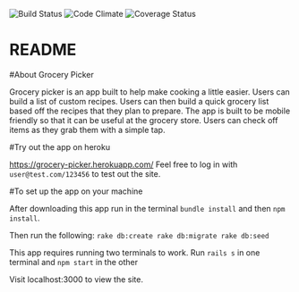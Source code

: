 ![Build Status](https://codeship.com/projects/3695ed20-10d5-0135-5e9d-5a1a2d987964/status?branch=master)
![Code Climate](https://codeclimate.com/github/nlau77/breakable-list.png)
![Coverage Status](https://coveralls.io/repos/nlau77/breakable-list/badge.png)

# README


#About Grocery Picker

Grocery picker is an app built to help make cooking a little easier. Users can build
a list of custom recipes. Users can then build a quick grocery list based off the recipes
that they plan to prepare. The app is built to be mobile friendly so that it can be useful
at the grocery store.  Users can check off items as they grab them with a simple
tap.

#Try out the app on heroku

https://grocery-picker.herokuapp.com/
Feel free to log in with `user@test.com/123456` to test out the site.

#To set up the app on your machine

After downloading this app run in the terminal `bundle install`
and then `npm install`.  

Then run the following:
  `rake db:create
  rake db:migrate
  rake db:seed`

This app requires running two terminals to work.
Run `rails s` in one terminal and `npm start` in the other

Visit localhost:3000 to view the site.
